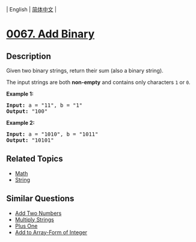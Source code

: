 
| English | [简体中文](README.md) |
# [0067. Add Binary](https://leetcode-cn.com/problems/add-binary/)
## Description
<p>Given two binary strings, return their sum (also a binary string).</p>

<p>The input strings are both <strong>non-empty</strong> and contains only characters <code>1</code> or&nbsp;<code>0</code>.</p>

<p><strong>Example 1:</strong></p>

<pre>
<strong>Input:</strong> a = &quot;11&quot;, b = &quot;1&quot;
<strong>Output:</strong> &quot;100&quot;</pre>

<p><strong>Example 2:</strong></p>

<pre>
<strong>Input:</strong> a = &quot;1010&quot;, b = &quot;1011&quot;
<strong>Output:</strong> &quot;10101&quot;</pre>

## Related Topics
- [Math](https://leetcode-cn.com/tag/math)
- [String](https://leetcode-cn.com/tag/string)
## Similar Questions
- [Add Two Numbers](../add-two-numbers/README_EN.md)
- [Multiply Strings](../multiply-strings/README_EN.md)
- [Plus One](../plus-one/README_EN.md)
- [Add to Array-Form of Integer](../add-to-array-form-of-integer/README_EN.md)
